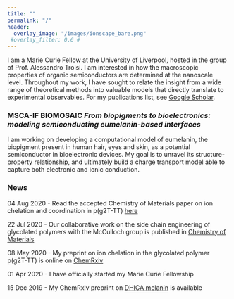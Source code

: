 ```yaml
---
title: ""
permalink: "/"
header:
  overlay_image: "/images/ionscape_bare.png"
 #overlay_filter: 0.6 #
---
```


I am a Marie Curie Fellow at the University of Liverpool, hosted in the group of Prof. Alessandro Troisi.
I am interested in how the macroscopic properties of organic semiconductors are determined at the nanoscale level. Throughout my work, I have sought to relate the insight from a wide range of theoretical methods into valuable models that directly translate to experimental observables. For my publications list, see [Google Scholar](https://scholar.google.com/citations?hl=en&user=o4zoWRQAAAAJ&view_op=list_works&sortby=pubdate).

### MSCA-IF BIOMOSAIC *From biopigments to bioelectronics: modeling semiconducting eumelanin-based interfaces*

I am working on developing a computational model of eumelanin, the biopigment present in human hair, eyes and skin, as a potential semiconductor in bioelectronic devices. My goal is to unravel its structure-property relationship, and ultimately build a charge transport model able to capture both electronic and ionic conduction.


### News

04 Aug 2020 - Read the accepted Chemistry of Materials paper on ion chelation and coordination in p(g2T-TT) [here](https://pubs.acs.org/doi/10.1021/acs.chemmater.0c01984)

22 Jul 2020 - Our collaborative work on the side chain engineering of glycolated polymers with the McCulloch group is published in [Chemistry of Materials](https://pubs.acs.org/doi/abs/10.1021/acs.chemmater.0c02041)

08 May 2020 - My preprint on ion chelation in the glycolated polymer p(g2T-TT) is online on [ChemRxiv](https://chemrxiv.org/articles/Ion_Coordination_and_Chelation_in_a_Glycolated_Polymer_Semiconductor_Molecular_Dynamics_and_X-Ray_Fluorescence_Study/12264308) 

01 Apr 2020 - I have officially started my Marie Curie Fellowship

15 Dec 2019 - My ChemRxiv preprint on [DHICA melanin](https://chemrxiv.org/articles/Relation_Between_Local_Structure_Electric_Dipole_and_Charge_Carrier_Dynamics_in_DHICA_Melanin_a_Model_for_Biocompatible_Semiconductors/11323016) is available

<!-- 28 Aug 2019 - We officially released a code for molecular network calculations! Find it on [github](https://github.com/kugupu/kugupu)-->

<!-- 24 Aug 2019 - I will be presenting my work on organic semiconductors for organic solar cells at the ACS Fall Meeting 2019 in San Diego, CA.-->

<!--  5 Aug 2019 - Our paper on the side chain optimization of polymer donors for organic photovoltaics is out in [JACS](https://pubs.acs.org/doi/abs/10.1021/jacs.9b03770)!!!!-->

<!-- 25 Mar 2019 - I officially started my Newton International Fellowship!-->

<!-- 23 Jan 2019 - Our paper on the fluorination impact on non-fullerene acceptors is just accepted on [JACS](https://pubs.acs.org/doi/10.1021/jacs.8b13653)!!!-->

<!-- 25 Nov 2018 - I'm going to the [MRS Fall Meeting in Boston](https://www.mrs.org/fall2018) and I will give a talk on my recent work on OPV.-->

<!-- 13 Nov 2018 - Thanks to a [NumFOCUS Grant](https://numfocus.org/blog/summer-2018-open-source-development-grants) for community education and engagement, I am co-organizing the [2018 MDAnalysis Workshop and Hackathon](https://www.workshop.mdanalysis.org) here at Northwestern University-->

<!-- 7 Nov 2018 - [Our work](https://pubs.acs.org/doi/10.1021/acsami.8b15319) on rubrene crystals as mechanical sensors has been accepted in ACS Applied Materials & Interfaces-->

<!-- 4 Sep 2018 - Our [PNAS](http://www.pnas.org/content/early/2018/08/15/1807535115) paper on non-fullerene electron acceptors is now out!-->

<!-- 29 Aug 2018 - I am presenting my work at [Wonder and Skepticism](http://www.wonderandskepticism.com/about)-->
